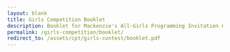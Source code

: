 ```yaml
---
layout: blank
title: Girls Competition Booklet
description: Booklet for Mackenzie's All-Girls Programming Invitation Competition.
permalink: /girls-competition/booklet/
redirect_to: /assets/cpt/girls-contest/booklet.pdf
---
```

